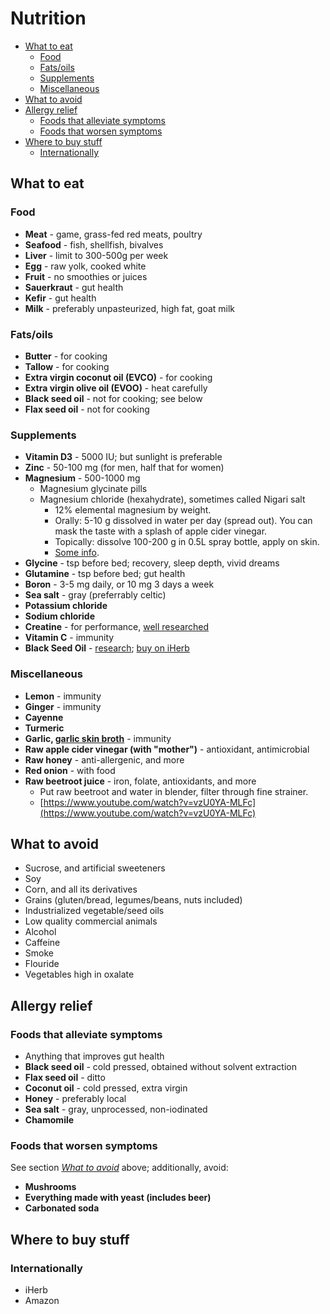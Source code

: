 # Nutrition

- [What to eat](#what-to-eat)
  - [Food](#food)
  - [Fats/oils](#fatsoils)
  - [Supplements](#supplements)
  - [Miscellaneous](#miscellaneous)
- [What to avoid](#what-to-avoid)
- [Allergy relief](#allergy-relief)
  - [Foods that alleviate symptoms](#foods-that-alleviate-symptoms)
  - [Foods that worsen symptoms](#foods-that-worsen-symptoms)
- [Where to buy stuff](#where-to-buy-stuff)
  - [Internationally](#internationally)

## What to eat

### Food

- **Meat** - game, grass-fed red meats, poultry
- **Seafood** - fish, shellfish, bivalves
- **Liver** - limit to 300-500g per week
- **Egg** - raw yolk, cooked white
- **Fruit** - no smoothies or juices
- **Sauerkraut** - gut health
- **Kefir** - gut health
- **Milk** - preferably unpasteurized, high fat, goat milk

### Fats/oils

- **Butter** - for cooking
- **Tallow** - for cooking
- **Extra virgin coconut oil (EVCO)** - for cooking
- **Extra virgin olive oil (EVOO)** - heat carefully
- **Black seed oil** - not for cooking; see below
- **Flax seed oil** - not for cooking

### Supplements

- **Vitamin D3** - 5000 IU; but sunlight is preferable
- **Zinc** - 50-100 mg (for men, half that for women)
- **Magnesium** - 500-1000 mg
  - Magnesium glycinate pills
  - Magnesium chloride (hexahydrate), sometimes called Nigari salt
    - 12% elemental magnesium by weight.
    - Orally: 5-10 g dissolved in water per day (spread out). You can mask
      the taste with a splash of apple cider vinegar.
    - Topically: dissolve 100-200 g in 0.5L spray bottle, apply on skin.
    - [Some info](https://twitter.com/Grimhood/status/1131597125245067264).
- **Glycine** - tsp before bed; recovery, sleep depth, vivid dreams
- **Glutamine** - tsp before bed; gut health
- **Boron** - 3-5 mg daily, or 10 mg 3 days a week
- **Sea salt** - gray (preferrably celtic)
- **Potassium chloride**
- **Sodium chloride**
- **Creatine** - for performance, [well researched](https://examine.com/supplements/creatine/)
- **Vitamin C** - immunity
- **Black Seed Oil** - [research](https://twitter.com/Grimhood/status/1254703513134751746); [buy on iHerb](https://www.iherb.com/pr/Heritage-Store-Black-Seed-Oil-16-fl-oz-480-ml/71956)

### Miscellaneous

- **Lemon** - immunity
- **Ginger** - immunity
- **Cayenne**
- **Turmeric**
- **Garlic, [garlic skin broth](https://skillet.lifehacker.com/use-papery-garlic-skins-to-give-broth-big-flavor-1797726954)** - immunity
- **Raw apple cider vinegar (with "mother")** - antioxidant, antimicrobial
- **Raw honey** - anti-allergenic, and more
- **Red onion** - with food
- **Raw beetroot juice** - iron, folate, antioxidants, and more
  - Put raw beetroot and water in blender, filter through fine strainer.
  - [https://www.youtube.com/watch?v=vzU0YA-MLFc](https://www.youtube.com/watch?v=vzU0YA-MLFc)

## What to avoid

- Sucrose, and artificial sweeteners
- Soy
- Corn, and all its derivatives
- Grains (gluten/bread, legumes/beans, nuts included)
- Industrialized vegetable/seed oils
- Low quality commercial animals
- Alcohol
- Caffeine
- Smoke
- Flouride
- Vegetables high in oxalate

## Allergy relief

### Foods that alleviate symptoms

- Anything that improves gut health
- **Black seed oil** - cold pressed, obtained without solvent extraction
- **Flax seed oil** - ditto
- **Coconut oil** - cold pressed, extra virgin
- **Honey** - preferably local
- **Sea salt** - gray, unprocessed, non-iodinated
- **Chamomile**

### Foods that worsen symptoms

See section [_What to avoid_](#what-to-avoid) above; additionally, avoid:

- **Mushrooms**
- **Everything made with yeast (includes beer)**
- **Carbonated soda**

## Where to buy stuff

### Internationally

- iHerb
- Amazon
